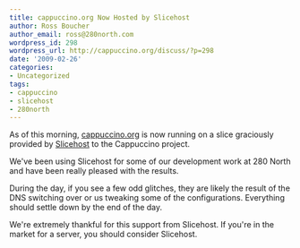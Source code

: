 ```yaml
---
title: cappuccino.org Now Hosted by Slicehost
author: Ross Boucher
author_email: ross@280north.com
wordpress_id: 298
wordpress_url: http://cappuccino.org/discuss/?p=298
date: '2009-02-26'
categories:
- Uncategorized
tags:
- cappuccino
- slicehost
- 280north
---
```



As of this morning, [cappuccino.org](http://www.cappuccino-project.org) is now running on a slice graciously provided by [Slicehost](http://slicehost.com) to the Cappuccino project.

We've been using Slicehost for some of our development work at 280 North and have been really pleased with the results.

During the day, if you see a few odd glitches, they are likely the result of the DNS switching over or us tweaking some of the configurations. Everything should settle down by the end of the day.

We're extremely thankful for this support from Slicehost. If you're in the market for a server, you should consider Slicehost.




